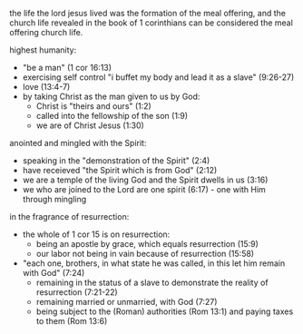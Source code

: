 the life the lord jesus lived was the formation of the meal offering, and the church
life revealed in the book of 1 corinthians can be considered the meal offering church
life.

highest humanity:
- "be a man" (1 cor 16:13)
- exercising self control "i buffet my body and lead it as a slave" (9:26-27)
- love (13:4-7)
- by taking Christ as the man given to us by God:
  - Christ is "theirs and ours" (1:2)
  - called into the fellowship of the son (1:9)
  - we are of Christ Jesus (1:30)

anointed and mingled with the Spirit:
- speaking in the "demonstration of the Spirit" (2:4)
- have receieved "the Spirit which is from God" (2:12)
- we are a temple of the living God and the Spirit dwells in us (3:16)
- we who are joined to the Lord are one spirit (6:17) - one with Him through mingling

in the fragrance of resurrection:
- the whole of 1 cor 15 is on resurrection:
  - being an apostle by grace, which equals resurrection (15:9)
  - our labor not being in vain because of resurrection (15:58)
- "each one, brothers, in what state he was called, in this let him remain with God" (7:24)
  - remaining in the status of a slave to demonstrate the reality of resurrection (7:21-22)
  - remaining married or unmarried, with God (7:27)
  - being subject to the (Roman) authorities (Rom 13:1) and paying taxes to them (Rom 13:6)
